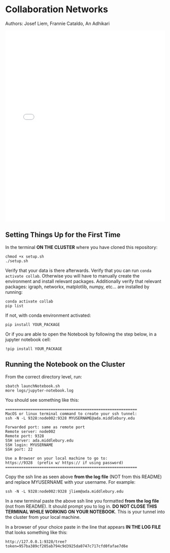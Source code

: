 # Collaboration Networks

Authors: Josef Liem, Frannie Cataldo, An Adhikari

<embed src="/overleaf/CollaboratorNetworksReport.pdf" width="100%" height="600px" type="application/pdf">

## Setting Things Up for the First Time

In the terminal **ON THE CLUSTER** where you have cloned this repository:
```
chmod +x setup.sh
./setup.sh
```

Verify that your data is there afterwards. Verify that you can run `conda activate collab`. Otherwise you
will have to manually create the environment and install relevant packages.
Additionally verify that relevant packages: igraph, networkx, matplotlib, numpy, etc... are installed by running:
```
conda activate collab
pip list
```

If not, with conda environment activated:
```
pip install YOUR_PACKAGE
```
Or if you are able to open the Notebook by following the step below, in a jupyter notebook cell:
```
!pip install YOUR_PACKAGE
```

## Running the Notebook on the Cluster

From the correct directory level, run:
```
sbatch launchNotebook.sh
more logs/jupyter-notebook.log
```

You should see something like this:
```
==========================================================
MacOS or linux terminal command to create your ssh tunnel:
ssh -N -L 9328:node002:9328 MYUSERNAME@ada.middlebury.edu

Forwarded port: same as remote port
Remote server: node002
Remote port: 9328
SSH server: ada.middlebury.edu
SSH login: MYUSERNAME
SSH port: 22

Use a Browser on your local machine to go to:
https://9328  (prefix w/ https:// if using password)
==========================================================
```

Copy the ssh line as seen above **from the log file** (NOT from this README) and replace MYUSERNAME with your username. For example:
```
ssh -N -L 9328:node002:9328 jliem@ada.middlebury.edu
```

In a new terminal paste the above ssh line you formatted **from the log file** (not from README). It should prompt you to log in. **DO NOT CLOSE THIS TERMINAL WHILE WORKING ON YOUR NOTEBOOK**. This is your tunnel into the cluster from your local machine.

In a browser of your choice paste in the line that appears **IN THE LOG FILE** that looks something like this:
```
http://127.0.0.1:9328/tree?token=957ba389cf205ab794c9d3925da0747c717cfd0fafae7d6e
```
